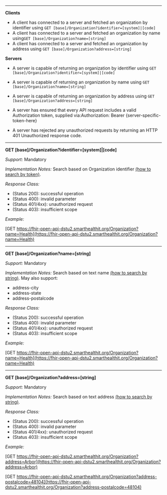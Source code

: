 



-------------------------

**Clients**

-  A client has connected to a server and fetched an organization by identifier using `GET [base]/Organization?identifier=[system]|[code]`
- A client has connected to a server and fetched an organization by name using`GET [base]/Organization?name=[string]`
- A client has connected to a server and fetched an organization by address using `GET [base]/Organization?address=[string]`


**Servers**

- A server is capable of returning an organization by identifier using `GET [base]/Organization?identifier=[system]|[code]`
- A server is capable of returning an organization by name using `GET [base]/Organization?name=[string]`
- A server is capable of returning an organization by address using `GET [base]/Organization?address=[string]`


-   A server has ensured that every API request includes a valid Authorization token, supplied via:Authorization: Bearer {server-specific-token-here}
-   A server has rejected any unauthorized requests by returning an HTTP 401 Unauthorized response code.

-----------

**GET [base]/Organization?identifier=[system]|[code]**

*Support:* Mandatory

*Implementation Notes:*  Search based on Organization identifier  [(how to search by token)].

*Response Class:*

-   (Status 200): successful operation
-   (Status 400): invalid parameter
-   (Status 401/4xx): unauthorized request
-   (Status 403): insufficient scope

*Example:*

[GET https://fhir-open-api-dstu2.smarthealthit.org/Organization?name=Health](https://fhir-open-api-dstu2.smarthealthit.org/Organization?name=Health)

-----------


**GET [base]/Organization?name=[string]**

*Support:* Mandatory

*Implementation Notes:* Search based on text name [(how to search by string)]. May also support:
   - address-city
   - address-state
   - address-postalcode

*Response Class:*

-   (Status 200): successful operation
-   (Status 400): invalid parameter
-   (Status 401/4xx): unauthorized request
-   (Status 403): insufficient scope

*Example:*

[GET https://fhir-open-api-dstu2.smarthealthit.org/Organization?name=Health](https://fhir-open-api-dstu2.smarthealthit.org/Organization?name=Health)

-----


**GET [base]/Organization?address=[string]**

*Support:* Mandatory

*Implementation Notes:* Search based on text address [(how to search by string)].

*Response Class:*

-   (Status 200): successful operation
-   (Status 400): invalid parameter
-   (Status 401/4xx): unauthorized request
-   (Status 403): insufficient scope

*Example:*

[GET https://fhir-open-api-dstu2.smarthealthit.org/Organization?address=Arbor](https://fhir-open-api-dstu2.smarthealthit.org/Organization?address=Arbor)

[GET https://fhir-open-api-dstu2.smarthealthit.org/Organization?address-postalcode=48104](https://fhir-open-api-dstu2.smarthealthit.org/Organization?address-postalcode=48104)

  [(how to search by reference)]: http://hl7.org/fhir/2017Jan/search.html#reference
  [(how to search by token)]: http://hl7.org/fhir/2017Jan/search.html#token
 [(how to search by date)]: http://hl7.org/fhir/2017Jan/search.html#date
 [(how to search by string)]: http://hl7.org/fhir/2017Jan/search.html#string
